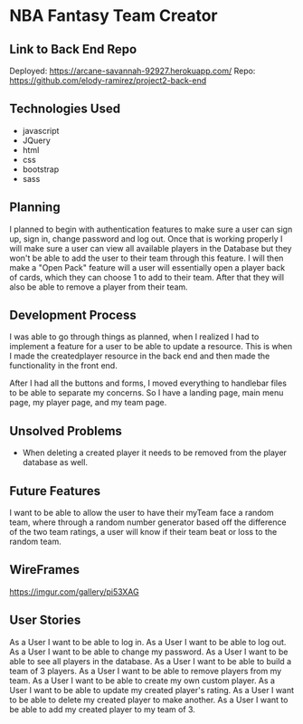 # NBA Fantasy Team Creator

## Link to Back End Repo
Deployed: https://arcane-savannah-92927.herokuapp.com/
Repo: https://github.com/elody-ramirez/project2-back-end

## Technologies Used
- javascript
- JQuery
- html
- css
- bootstrap
- sass

## Planning
I planned to begin with authentication features to make sure a user can sign up,
sign in, change password and log out. Once that is working properly I will
make sure a user can view all available players in the Database but they won't
be able to add the user to their team through this feature. I will then make a
"Open Pack" feature will a user will essentially open a player back of cards,
which they can choose 1 to add to their team. After that they will also be able
to remove a player from their team.
## Development Process
I was able to go through things as planned, when I realized I had to implement
a feature for a user to be able to update a resource. This is when I made the
createdplayer resource in the back end and then made the functionality in the
front end.

After I had all the buttons and forms, I moved everything to handlebar files
to be able to separate my concerns. So I have a landing page, main menu page, my
player page, and my team page.

## Unsolved Problems
- When deleting a created player it needs to be removed from the player
database as well.

## Future Features
I want to be able to allow the user to have their myTeam face a random team,
where through a random number generator based off the difference of the two team
ratings, a user will know if their team beat or loss to the random team.
## WireFrames
https://imgur.com/gallery/pi53XAG

## User Stories
As a User I want to be able to log in.
As a User I want to be able to log out.
As a User I want to be able to change my password.
As a User I want to be able to see all players in the database.
As a User I want to be able to build a team of 3 players.
As a User I want to be able to remove players from my team.
As a User I want to be able to create my own custom player.
As a User I want to be able to update my created player's rating.
As a User I want to be able to delete my created player to make another.
As a User I want to be able to add my created player to my team of 3.
